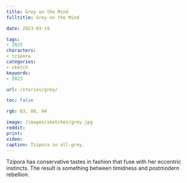 ```yaml
---
title: Grey on the Mind
fulltitle: Grey on the Mind

date: 2023-03-19

tags: 
- 2023
characters:
- tzipora
categories:
- sketch
keywords:
- 2023

url: /stories/grey/

toc: false

rgb: 83, 88, 94

image: /images/sketches/grey.jpg
reddit:
print: 
video:
caption: Tzipora in all-grey.
---
```

Tzipora has conservative tastes in fashion that fuse with her eccentric instincts. The result is something between timidness and postmodern rebellion.